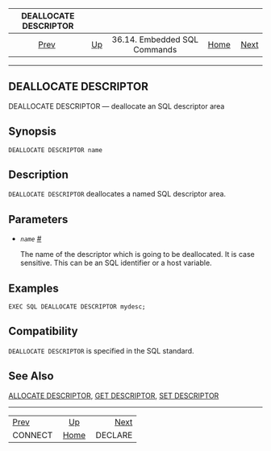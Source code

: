 <!--?xml version="1.0" encoding="UTF-8" standalone="no"?-->

|           DEALLOCATE DESCRIPTOR          |                                                             |                              |                                                       |                                          |
| :--------------------------------------: | :---------------------------------------------------------- | :--------------------------: | ----------------------------------------------------: | ---------------------------------------: |
| [Prev](ecpg-sql-connect.html "CONNECT")  | [Up](ecpg-sql-commands.html "36.14. Embedded SQL Commands") | 36.14. Embedded SQL Commands | [Home](index.html "PostgreSQL 17devel Documentation") |  [Next](ecpg-sql-declare.html "DECLARE") |

***

## DEALLOCATE DESCRIPTOR

DEALLOCATE DESCRIPTOR — deallocate an SQL descriptor area

## Synopsis

    DEALLOCATE DESCRIPTOR name

## Description

`DEALLOCATE DESCRIPTOR` deallocates a named SQL descriptor area.

## Parameters

*   *`name`* [#](#ECPG-SQL-DEALLOCATE-DESCRIPTOR-NAME)

    The name of the descriptor which is going to be deallocated. It is case sensitive. This can be an SQL identifier or a host variable.

## Examples

    EXEC SQL DEALLOCATE DESCRIPTOR mydesc;

## Compatibility

`DEALLOCATE DESCRIPTOR` is specified in the SQL standard.

## See Also

[ALLOCATE DESCRIPTOR](ecpg-sql-allocate-descriptor.html "ALLOCATE DESCRIPTOR"), [GET DESCRIPTOR](ecpg-sql-get-descriptor.html "GET DESCRIPTOR"), [SET DESCRIPTOR](ecpg-sql-set-descriptor.html "SET DESCRIPTOR")

***

|                                          |                                                             |                                          |
| :--------------------------------------- | :---------------------------------------------------------: | ---------------------------------------: |
| [Prev](ecpg-sql-connect.html "CONNECT")  | [Up](ecpg-sql-commands.html "36.14. Embedded SQL Commands") |  [Next](ecpg-sql-declare.html "DECLARE") |
| CONNECT                                  |    [Home](index.html "PostgreSQL 17devel Documentation")    |                                  DECLARE |
